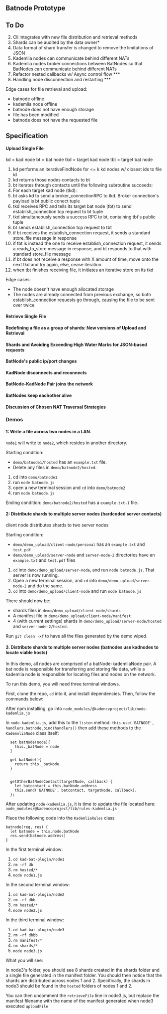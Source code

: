 ## Batnode Prototype


## To Do

2. Cli integrates with new file distribution and retrieval methods
4. Shards can be audited by the data owner*
5. Data format of shard transfer is changed to remove the limitations of JSON
6. Kademlia nodes can communicate behind different NATs
7. Kademlia nodes broker connections between BatNodes so that BatNodes can communicate behind different NATs
9. Refactor nested callbacks w/ Async control flow ***
10. Handling node disconnection and restarting ***

Edge cases for file retrieval and upload:
- batnode offline
- kademlia node offline
- batnode does not have enough storage
- file has been modified
- batnode does not have the requested file


## Specification

#### Upload Single File

kd = kad node
bt = bat node
tkd = target kad node
tbt = target bat node

1. kd performs an iterativeFindNode for <= k kd nodes w/ closest ids to file id
2. kd returns those nodes contacts to bt
3. bt iterates through contacts until the following subroutine succeeds:
4. For each target kad node (tkd):
5. bt asks kd to send a broker_connectionRPC to tkd. Broker connection's payload is bt public conect tuple
6. tkd receives RPC and tells its target bat node (tbt) to send establish_connection tcp request to bt tuple
7. tkd simultaneously sends a success RPC to bt, containing tbt's public tuple
8. bt sends establish_connection tcp request to tbt
9. if bt receives the establish_connection request, it sends a standard store_file message in response
10. if tbt is instead the one to receive establish_connection request, it sends a ready_to_store message in response, and bt responds to that with standard store_file message
11. if bt does not receive a response with X amount of time, move onto the next tkd and try again, else, cease iteration
12. when tbt finishes receiving file, it initiates an iterative store on its tkd

Edge cases:
 - The node doesn't have enough allocated storage
 - The nodes are already connected from previous exchange, so both establish_connection requests go through, causing the file to be sent over twice



#### Retrieve Single File



#### Redefining a file as a group of shards: New versions of Upload and Retrieval




#### Shards and Avoiding Exceeding High Water Marks for JSON-based requests



#### BatNode's public ip/port changes



#### KadNode disconnects and reconnects



#### BatNode-KadNode Pair joins the network


#### BatNodes keep eachother alive



#### Discussion of Chosen NAT Traversal Strategies




### Demos

#### 1: Write a file across two nodes in a LAN.

`node1` will write to `node2`, which resides in another directory.

Starting condition:  
- `demo/batnode1/hosted` has an `example.txt` file.
- Delete any files in `demo/batnode2/hosted`.

1) cd into `demo/batnode1`
2) run `node batnode.js`
3) open a new terminal session and `cd` into `demo/batnode2`
4) run `node batnode.js`

Ending condition: `demo/batnode2/hosted` has a `example.txt-1` file.

#### 2: Distribute shards to multiple server nodes (hardcoded server contacts)

client node distributes shards to two server nodes

Starting condition:
- `demo/demo_upload/client-node/personal` has an `example.txt` and `test.pdf`
- `demo/demo_upload/server-node` and `server-node-2` directories have an `example.txt` and `test.pdf` files

1) `cd` into `demo/demo_upload/server-node`, and run `node batnode.js`. That server is now running.
2) Open a new terminal session, and `cd` into `demo/demo_upload/server-node-2` and do the same.
3) `cd` into `demo/demo_upload/client-node` and run `node batnode.js`

There should now be:
- shards files in `demo/demo_upload/client-node/shards`
- A manifest file in `demo/demo_upload/client-node/manifest`
- 4 (with current settings) shards in `demo/demo_upload/server-node/hosted` and `server-node-2/hosted`.

Run `git clean -xf` to have all the files generated by the demo wiped.


#### 3. Distribute shards to multiple server nodes (batnodes use kadnodes to locate viable hosts)

In this demo, all nodes are comprised of a batNode-kademliaNode pair. A bat node is responsible for transferring and storing file data, while a kademlia node is responsible for locating files and nodes on the network.

To run this demo, you will need three terminal windows.

First, clone the repo, `cd` into it, and install dependencies. Then, follow the commands below:

After npm installing, go into `node_modules/@kadenceproject/lib/node-kademlia.js`

In `node-kademlia.js`, add this to the `listen` method:
`this.use('BATNODE', handlers.batnode.bind(handlers))`
then add these methods to the `KademnliaNode` class itself:

```
  set batNode(node){
    this._batNode = node
  }

  get batNode(){
    return this._batNode
  }


  getOtherBatNodeContact(targetNode, callback) {
    let batcontact = this.batNode.address
    this.send('BATNODE', batcontact, targetNode, callback);
  };
```

After updating `node-kademlia.js`, it is time to update the file located here: `node_modules/@kadenceproject/lib/rules-kademlia.js`

Place the following code into the `KademliaRules` class

```
batnode(req, res) {
  let batnode = this.node.batNode
  res.send(batnode.address)
}
```


In the first terminal window:
1. `cd kad-bat-plugin/node1`
2. `rm -rf db`
3. `rm hosted/*`
4. `node node1.js`

In the second terminal window:
1. `cd kad-bat-plugin/node2`
2. `rm -rf dbb`
3. `rm hosted/*`
4. `node node2.js`

In the third terminal window:
1. `cd kad-bat-plugin/node3`
2. `rm -rf dbbb`
3. `rm manifest/*`
4. `rm shards/*`
5. `node node3.js`

What you will see:

In node3's folder, you should see 8 shards created in the shards folder and a single file generated in the manifest folder. You should then notice that the shards are distributed across nodes 1 and 2. Specifically, the shards in node3 should be found in the `hosted` folders of nodes 1 and 2.

You can then uncomment the `retrieveFile` line in node3.js, but replace the manifest filename with the name of the manifest generated when node3 executed `uploadFile`
